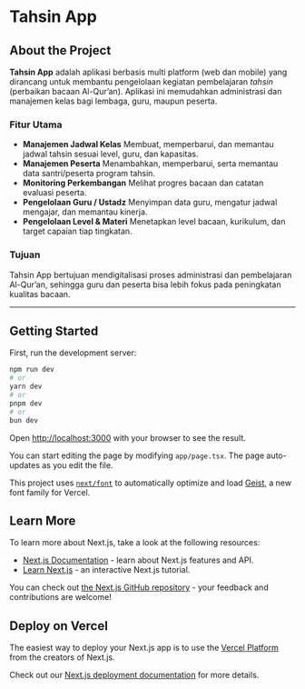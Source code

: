 # Tahsin App

## About the Project

**Tahsin App** adalah aplikasi berbasis multi platform (web dan mobile) yang dirancang untuk membantu pengelolaan kegiatan pembelajaran *tahsin* (perbaikan bacaan Al-Qur’an).
Aplikasi ini memudahkan administrasi dan manajemen kelas bagi lembaga, guru, maupun peserta.

### Fitur Utama
- **Manajemen Jadwal Kelas**
  Membuat, memperbarui, dan memantau jadwal tahsin sesuai level, guru, dan kapasitas.
- **Manajemen Peserta**
  Menambahkan, memperbarui, serta memantau data santri/peserta program tahsin.
- **Monitoring Perkembangan**
  Melihat progres bacaan dan catatan evaluasi peserta.
- **Pengelolaan Guru / Ustadz**
  Menyimpan data guru, mengatur jadwal mengajar, dan memantau kinerja.
- **Pengelolaan Level & Materi**
  Menetapkan level bacaan, kurikulum, dan target capaian tiap tingkatan.

### Tujuan
Tahsin App bertujuan mendigitalisasi proses administrasi dan pembelajaran Al-Qur’an, sehingga guru dan peserta bisa lebih fokus pada peningkatan kualitas bacaan.

---


## Getting Started

First, run the development server:

```bash
npm run dev
# or
yarn dev
# or
pnpm dev
# or
bun dev
```

Open [http://localhost:3000](http://localhost:3000) with your browser to see the result.

You can start editing the page by modifying `app/page.tsx`. The page auto-updates as you edit the file.

This project uses [`next/font`](https://nextjs.org/docs/app/building-your-application/optimizing/fonts) to automatically optimize and load [Geist](https://vercel.com/font), a new font family for Vercel.

## Learn More

To learn more about Next.js, take a look at the following resources:

- [Next.js Documentation](https://nextjs.org/docs) - learn about Next.js features and API.
- [Learn Next.js](https://nextjs.org/learn) - an interactive Next.js tutorial.

You can check out [the Next.js GitHub repository](https://github.com/vercel/next.js) - your feedback and contributions are welcome!

## Deploy on Vercel

The easiest way to deploy your Next.js app is to use the [Vercel Platform](https://vercel.com/new?utm_medium=default-template&filter=next.js&utm_source=create-next-app&utm_campaign=create-next-app-readme) from the creators of Next.js.

Check out our [Next.js deployment documentation](https://nextjs.org/docs/app/building-your-application/deploying) for more details.
